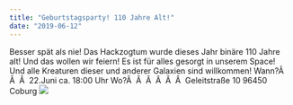 ```yaml
---
title: "Geburtstagsparty! 110 Jahre Alt!"
date: "2019-06-12"
---
```


Besser spät als nie! Das Hackzogtum wurde dieses Jahr binäre 110 Jahre alt! Und das wollen wir feiern! Es ist für alles gesorgt in unserem Space! Und alle Kreaturen dieser und anderer Galaxien sind willkommen! Wann?Â  Â  Â  22.Juni ca. 18:00 Uhr Wo?Â  Â  Â  Â  Â  Â  Geleitstraße 10 96450 Coburg ![](https://hackzogtum-coburg.de/wp-content/uploads/2019/06/guinea-pig-1969698_640-300x185.jpg)
